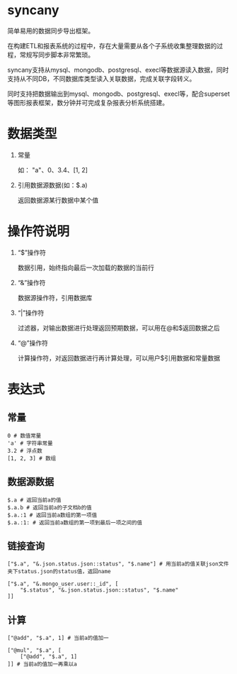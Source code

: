 # syncany

简单易用的数据同步导出框架。

在构建ETL和报表系统的过程中，存在大量需要从各个子系统收集整理数据的过程，常规写同步脚本非常繁琐。

syncany支持从mysql、mongodb、postgresql、execl等数据源读入数据，同时支持从不同DB，不同数据库类型读入关联数据，完成关联字段转义。

同时支持把数据输出到mysql、mongodb、postgresql、execl等，配合superset等图形报表框架，数分钟并可完成复杂报表分析系统搭建。

# 数据类型

1. 常量
	
	如： "a"、0、3.4、[1, 2]
	
2. 引用数据源数据(如：$.a)

	返回数据源某行数据中某个值

# 操作符说明

1. “$”操作符
	
	数据引用，始终指向最后一次加载的数据的当前行
	
2. “&”操作符
	
	数据源操作符，引用数据库
	
3. “|”操作符
	
	过滤器，对输出数据进行处理返回预期数据，可以用在@和$返回数据之后
	
4. “@”操作符

	计算操作符，对返回数据进行再计算处理，可以用户$引用数据和常量数据
	
# 表达式

## 常量

```
0 # 数值常量
'a' # 字符串常量
3.2 # 浮点数
[1, 2, 3] # 数组
```

## 数据源数据

```
$.a # 返回当前a的值
$.a.b # 返回当前a的子文档b的值
$.a.:1 # 返回当前a数组的第一项值
$.a.:1: # 返回当前a数组的第一项到最后一项之间的值
```

## 链接查询

```
["$.a", "&.json.status.json::status", "$.name"] # 用当前a的值关联json文件夹下status.json的status值，返回name

["$.a", "&.mongo_user.user::_id", [
	"$.status", "&.json.status.json::status", "$.name"
]]
```

## 计算

```
["@add", "$.a", 1] # 当前a的值加一

["@mul", "$.a", [
	["@add", "$.a", 1]
]] # 当前a的值加一再乘以a
```